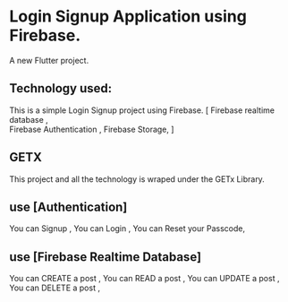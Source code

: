 # Login Signup Application using Firebase.

A new Flutter project.

## Technology used:

This is a simple Login Signup project using Firebase.
[ Firebase realtime database ,  
  Firebase Authentication ,
  Firebase Storage,
]

## GETX 
This project and all the technology is wraped under the GETx Library.


## use [Authentication]
You can Signup ,
You can Login ,
You can Reset your Passcode,

## use [Firebase Realtime Database]
You can CREATE a post ,
You can READ a post ,
You can UPDATE a post ,
You can DELETE a post ,


